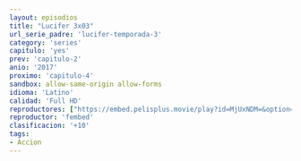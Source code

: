 ```yaml
---
layout: episodios
title: "Lucifer 3x03"
url_serie_padre: 'lucifer-temporada-3'
category: 'series'
capitulo: 'yes'
prev: 'capitulo-2'
anio: '2017'
proximo: 'capitulo-4'
sandbox: allow-same-origin allow-forms
idioma: 'Latino'
calidad: 'Full HD'
reproductores: ["https://embed.pelisplus.movie/play?id=MjUxNDM=&option=latin"]
reproductor: 'fembed'
clasificacion: '+10'
tags:
- Accion
---
```












